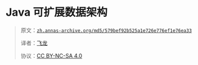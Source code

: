 # Java 可扩展数据架构

> 原文：[`zh.annas-archive.org/md5/579bef92b525a1e726e776ef1e76ea33`](https://zh.annas-archive.org/md5/579bef92b525a1e726e776ef1e76ea33)
> 
> 译者：[飞龙](https://github.com/wizardforcel)
> 
> 协议：[CC BY-NC-SA 4.0](http://creativecommons.org/licenses/by-nc-sa/4.0/)
